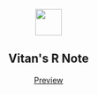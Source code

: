 <p align="center" class="has-mb-6">
<img class="not-gallery-item" height="48" src="https://vitan.me/images/vitan.png">
<br>
<h2 align="center">Vitan's R Note</h2>
</p>
<p align="center" class="has-mb-6">
<a href="https://vitan.me">Preview</a>
</p>

